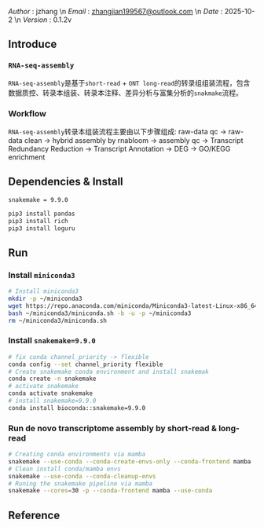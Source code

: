 *Author*  : jzhang \n
*Email*   : zhangjian199567@outlook.com \n
*Date*    : 2025-10-2 \n
*Version* : 0.1.2v
## Introduce
### `RNA-seq-assembly`
`RNA-seq-assembly`是基于`short-read` + `ONT long-read`的转录组组装流程，包含数据质控、转录本组装、转录本注释、差异分析与富集分析的`snakmake`流程。
### Workflow
`RNA-seq-assembly`转录本组装流程主要由以下步骤组成:
raw-data qc -> raw-data clean -> hybrid assembly by rnabloom -> assembly qc -> Transcript Redundancy Reduction -> Transcript Annotation -> DEG -> GO/KEGG enrichment
## Dependencies & Install
`snakemake = 9.9.0`
```bash
pip3 install pandas
pip3 install rich
pip3 install loguru
```
## Run
### Install `miniconda3`
```bash 
# Install miniconda3
mkdir -p ~/miniconda3
wget https://repo.anaconda.com/miniconda/Miniconda3-latest-Linux-x86_64.sh -O ~/miniconda3/miniconda.sh
bash ~/miniconda3/miniconda.sh -b -u -p ~/miniconda3
rm ~/miniconda3/miniconda.sh
```
### Install `snakemake=9.9.0`
```bash
# fix conda channel_priority -> flexible
conda config --set channel_priority flexible
# Create snakemake conda environment and install snakemak
conda create -n snakemake
# activate snakemake
conda activate snakemake
# install snakemake=9.9.0
conda install bioconda::snakemake=9.9.0
```
### Run de novo transcriptome assembly by short-read & long-read
```bash
# Creating conda environments via mamba
snakemake --use-conda --conda-create-envs-only --conda-frontend mamba
# Clean install conda/mamba envs
snakemake --use-conda --conda-cleanup-envs
# Runing the snakemake pipeline via mamba
snakemake --cores=30 -p --conda-frontend mamba --use-conda
```
## Reference